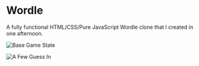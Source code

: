 # Wordle

A fully functional HTML/CSS/Pure JavaScript Wordle clone that I created in one afternoon.

![Base Game State](https://i.imgur.com/TKlkwPI.png)

![A Few Guess In](https://i.imgur.com/UmmPjrw.png)
